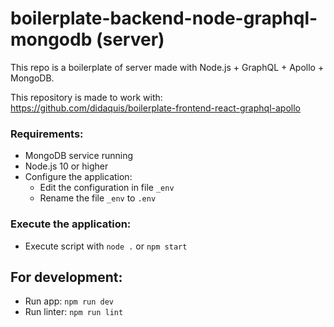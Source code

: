 # boilerplate-backend-node-graphql-mongodb (server)

This repo is a boilerplate of server made with Node.js + GraphQL + Apollo + MongoDB.

This repository is made to work with: https://github.com/didaquis/boilerplate-frontend-react-graphql-apollo

### Requirements:
* MongoDB service running
* Node.js 10 or higher
* Configure the application:
  * Edit the configuration in file `_env`
  * Rename the file `_env` to `.env`

### Execute the application:
* Execute script with `node .` or `npm start`

## For development:
* Run app: `npm run dev`
* Run linter: `npm run lint`
